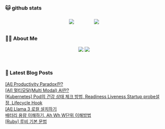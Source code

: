 
###  🐱 github stats  

<div id="main" align="center">
    <img src="https://github-readme-stats.vercel.app/api?username=peterica&count_private=true&show_icons=true&theme=radical"
        style="height: auto; margin-left: 20px; margin-right: 20px; padding: 10px;"/>
    <img src="https://github-readme-stats.vercel.app/api/top-langs/?username=peterica&layout=compact"   
        style="height: auto; margin-left: 20px; margin-right: 20px; padding: 10px;"/>
</div>

###  💁‍♀️ About Me  
<p align="center">
    <a href="https://peterica.tistory.com/"><img src="https://img.shields.io/badge/Blog-FF5722?style=flat-square&logo=Blogger&logoColor=white"/></a>
    <a href="mailto:ilovefran.ofm@gmail.com"><img src="https://img.shields.io/badge/Gmail-d14836?style=flat-square&logo=Gmail&logoColor=white&link=ilovefran.ofm@gmail.com"/></a>
</p>

<br>

### 📕 Latest Blog Posts   

<a href ="https://peterica.tistory.com/755"> [AI] Productivity Paradox란? </a> <br>
<a href ="https://peterica.tistory.com/754"> [AI] 멀티모달(Multi Modal) AI란? </a> <br>
<a href ="https://peterica.tistory.com/770"> [Kubernetes]  Pod의 건강 상태 체크 방법, Readiness Liveness Startup probe설정, Lifecycle Hook </a> <br>
<a href ="https://peterica.tistory.com/765"> [AI] Llama 3 로컬 설치하기 </a> <br>
<a href ="https://peterica.tistory.com/751"> 배터리 용량 이해하기, Ah Wh W단위 이해방법 </a> <br>
<a href ="https://peterica.tistory.com/769"> [Ruby] 루비 기본 문법 </a> <br>
